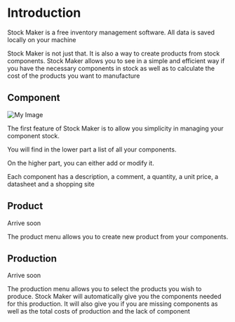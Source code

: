 # Introduction

Stock Maker is a free inventory management software. All data is saved locally on your machine

Stock Maker is not just that. It is also a way to create products from stock components. Stock Maker allows you to see in a simple and efficient way if you have the necessary components in stock as well as to calculate the cost of the products you want to manufacture

## Component

![My Image](images/my-image.jpg)

The first feature of Stock Maker is to allow you simplicity in managing your component stock.

You will find in the lower part a list of all your components.

On the higher part, you can either add or modify it.

Each component has a description, a comment, a quantity, a unit price, a datasheet and a shopping site

## Product

Arrive soon

The product menu allows you to create new product from your components.

## Production

Arrive soon

The production menu allows you to select the products you wish to produce. Stock Maker will automatically give you the components needed for this production. It will also give you if you are missing components as well as the total costs of production and the lack of component
